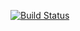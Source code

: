 [![Build Status](https://travis-ci.org/vladpereskokov/Jarvis.svg?branch=jarvis)](https://travis-ci.org/vladpereskokov/Jarvis)

